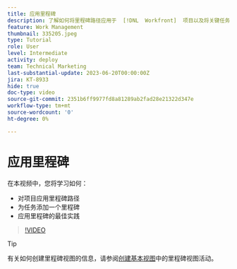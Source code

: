 ```yaml
---
title: 应用里程碑
description: 了解如何将里程碑路径应用于  [!DNL  Workfront]  项目以及将关键任务关联为项目中的里程碑步骤。
feature: Work Management
thumbnail: 335205.jpeg
type: Tutorial
role: User
level: Intermediate
activity: deploy
team: Technical Marketing
last-substantial-update: 2023-06-20T00:00:00Z
jira: KT-8933
hide: true
doc-type: video
source-git-commit: 2351b6ff9977fd8a81289ab2fad28e21322d347e
workflow-type: tm+mt
source-wordcount: '0'
ht-degree: 0%

---
```


# 应用里程碑

在本视频中，您将学习如何：

* 对项目应用里程碑路径
* 为任务添加一个里程碑
* 应用里程碑的最佳实践

>[!VIDEO](https://video.tv.adobe.com/v/335205/?quality=12&learn=on)

>[!TIP]
>
>有关如何创建里程碑视图的信息，请参阅[创建基本视图](https://experienceleague.adobe.com/docs/workfront-learn/tutorials-workfront/reporting/basic-reporting/create-a-basic-view.html?lang=zh-Hans)中的里程碑视图活动。


